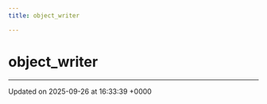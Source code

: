 ```yaml
---
title: object_writer

---
```


# object_writer





-------------------------------

Updated on 2025-09-26 at 16:33:39 +0000